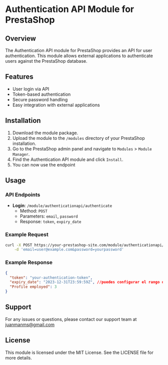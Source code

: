 # Authentication API Module for PrestaShop

## Overview

The Authentication API module for PrestaShop provides an API for user authentication. This module allows external applications to authenticate users against the PrestaShop database.

## Features

- User login via API
- Token-based authentication
- Secure password handling
- Easy integration with external applications

## Installation

1. Download the module package.
2. Upload the module to the `/modules` directory of your PrestaShop installation.
3. Go to the PrestaShop admin panel and navigate to `Modules` > `Module Manager`.
4. Find the Authentication API module and click `Install`.
5. You can now use the endpoint

## Usage

### API Endpoints

- **Login**: `/module/authenticationapi/authenticate`
  - Method: `POST`
  - Parameters: `email`, `password`
  - Response: `token`, `expiry_date`

### Example Request

```bash
curl -X POST https://your-prestashop-site.com/module/authenticationapi/authenticate \
    -d 'email=user@example.com&password=yourpassword'
```

### Example Response

```json
{
  "token": "your-authentication-token",
  "expiry_date": "2023-12-31T23:59:59Z", //puedes configurar el rango de tiempo
  "Profile employed": 3
}
```

## Support

For any issues or questions, please contact our support team at juanmanms@gmail.com

## License

This module is licensed under the MIT License. See the LICENSE file for more details.

